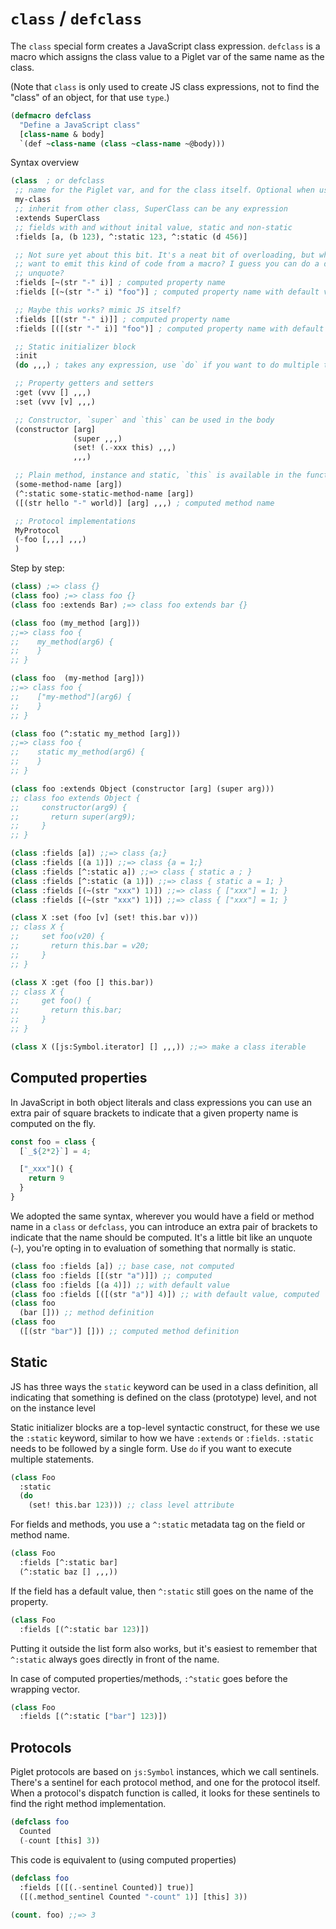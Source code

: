 # `class` / `defclass`

The `class` special form creates a JavaScript class expression. `defclass` is a
macro which assigns the class value to a Piglet var of the same name as the
class.

(Note that `class` is only used to create JS class expressions, not to find the
"class" of an object, for that use `type`.)

```lisp
(defmacro defclass
  "Define a JavaScript class"
  [class-name & body]
  `(def ~class-name (class ~class-name ~@body)))
```

Syntax overview

```lisp
(class  ; or defclass
 ;; name for the Piglet var, and for the class itself. Optional when using `class` expression
 my-class
 ;; inherit from other class, SuperClass can be any expression
 :extends SuperClass
 ;; fields with and without inital value, static and non-static
 :fields [a, (b 123), ^:static 123, ^:static (d 456)]

 ;; Not sure yet about this bit. It's a neat bit of overloading, but what if you
 ;; want to emit this kind of code from a macro? I guess you can do a double
 ;; unquote?
 :fields [~(str "-" i)] ; computed property name
 :fields [(~(str "-" i) "foo")] ; computed property name with default value

 ;; Maybe this works? mimic JS itself?
 :fields [[(str "-" i)]] ; computed property name
 :fields [([(str "-" i)] "foo")] ; computed property name with default value

 ;; Static initializer block
 :init
 (do ,,,) ; takes any expression, use `do` if you want to do multiple things

 ;; Property getters and setters
 :get (vvv [] ,,,)
 :set (vvv [v] ,,,)

 ;; Constructor, `super` and `this` can be used in the body
 (constructor [arg]
              (super ,,,)
              (set! (.-xxx this) ,,,)
              ,,,)

 ;; Plain method, instance and static, `this` is available in the function body
 (some-method-name [arg])
 (^:static some-static-method-name [arg])
 ([(str hello "-" world)] [arg] ,,,) ; computed method name

 ;; Protocol implementations
 MyProtocol
 (-foo [,,,] ,,,)
 )
```

Step by step:

```lisp
(class) ;=> class {}
(class foo) ;=> class foo {}
(class foo :extends Bar) ;=> class foo extends bar {}

(class foo (my_method [arg]))
;;=> class foo {
;;    my_method(arg6) {
;;    }
;; }

(class foo  (my-method [arg]))
;;=> class foo {
;;    ["my-method"](arg6) {
;;    }
;; }

(class foo (^:static my_method [arg]))
;;=> class foo {
;;    static my_method(arg6) {
;;    }
;; }

(class foo :extends Object (constructor [arg] (super arg)))
;; class foo extends Object {
;;     constructor(arg9) {
;;       return super(arg9);
;;     }
;; }

(class :fields [a]) ;;=> class {a;}
(class :fields [(a 1)]) ;;=> class {a = 1;}
(class :fields [^:static a]) ;;=> class { static a ; }
(class :fields [^:static (a 1)]) ;;=> class { static a = 1; }
(class :fields [(~(str "xxx") 1)]) ;;=> class { ["xxx"] = 1; }
(class :fields [(~(str "xxx") 1)]) ;;=> class { ["xxx"] = 1; }

(class X :set (foo [v] (set! this.bar v)))
;; class X {
;;     set foo(v20) {
;;       return this.bar = v20;
;;     }
;; }

(class X :get (foo [] this.bar))
;; class X {
;;     get foo() {
;;       return this.bar;
;;     }
;; }

(class X ([js:Symbol.iterator] [] ,,,)) ;;=> make a class iterable
```

## Computed properties

In JavaScript in both object literals and class expressions you can use an extra
pair of square brackets to indicate that a given property name is computed on
the fly.

```javascript
const foo = class {
  [`_${2*2}`] = 4;

  ["_xxx"]() {
    return 9
  }
}
```

We adopted the same syntax, wherever you would have a field or method name in a
`class` or `defclass`, you can introduce an extra pair of brackets to indicate
that the name should be computed. It's a little bit like an unquote (`~`),
you're opting in to evaluation of something that normally is static.

```lisp
(class foo :fields [a]) ;; base case, not computed
(class foo :fields [[(str "a")]]) ;; computed
(class foo :fields [(a 4)]) ;; with default value
(class foo :fields [([(str "a")] 4)]) ;; with default value, computed
(class foo
  (bar [])) ;; method definition
(class foo
  ([(str "bar")] [])) ;; computed method definition
```

## Static

JS has three ways the `static` keyword can be used in a class definition, all
indicating that something is defined on the class (prototype) level, and not on
the instance level

Static initializer blocks are a top-level syntactic construct, for these we use
the `:static` keyword, similar to how we have `:extends` or `:fields`. `:static`
needs to be followed by a single form. Use `do` if you want to execute multiple
statements.

```lisp
(class Foo
  :static
  (do
    (set! this.bar 123))) ;; class level attribute
```

For fields and methods, you use a `^:static` metadata tag on the field or method
name.

```lisp
(class Foo
  :fields [^:static bar]
  (^:static baz [] ,,,))
```

If the field has a default value, then `^:static` still goes on the name of the
property.

```lisp
(class Foo
  :fields [(^:static bar 123)])
```

Putting it outside the list form also works, but it's easiest to remember that
`^:static` always goes directly in front of the name.

In case of computed properties/methods, `:^static` goes before the wrapping
vector.

```lisp
(class Foo
  :fields [(^:static ["bar"] 123)])
```

## Protocols


Piglet protocols are based on `js:Symbol` instances, which we call sentinels.
There's a sentinel for each protocol method, and one for the protocol itself.
When a protocol's dispatch function is called, it looks for these sentinels to
find the right method implementation.

```lisp
(defclass foo 
  Counted
  (-count [this] 3))
```

This code is equivalent to (using computed properties)

```lisp
(defclass foo 
  :fields [([(.-sentinel Counted)] true)]
  ([(.method_sentinel Counted "-count" 1)] [this] 3))
  
(count. foo) ;;=> 3
```

